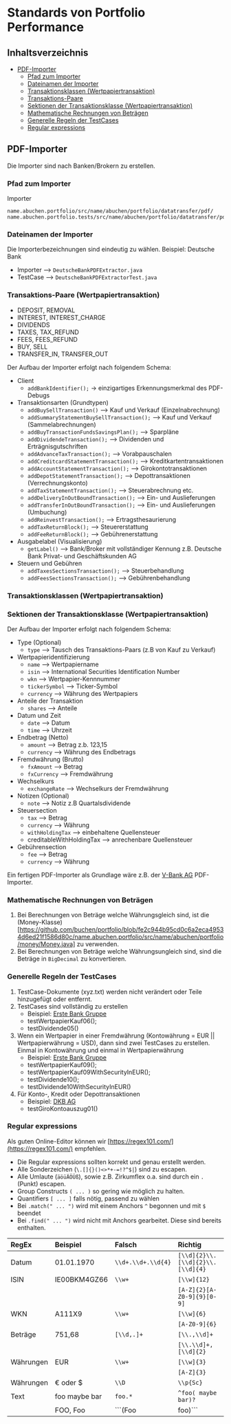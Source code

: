 # Standards von Portfolio Performance

## Inhaltsverzeichnis
- [PDF-Importer](#PDF-Importer)
	- [Pfad zum Importer](#Pfad_zum_Importer)
	- [Dateinamen der Importer](#Dateinamen_der_Importer)
	- [Transaktionsklassen (Wertpapiertransaktion)](#Transaktionsklassen_Wertpapiertransaktion)
	- [Transaktions-Paare](#Transaktions_Paare)
	- [Sektionen der Transaktionsklasse (Wertpapiertransaktion)](#Sektionen_der_Transaktionsklasse_Wertpapiertransaktion_)
	- [Mathematische Rechnungen von Beträgen](#Mathematische_Rechnungen_von_Beträgen)
	- [Generelle Regeln der TestCases](#Generelle_Regeln_der_TestCases)
	- [Regular expressions](#Regular_expressions)

<a name="PDF-Importer"></a>
## PDF-Importer
Die Importer sind nach Banken/Brokern zu erstellen.


<a name="Pfad_zum_Importer"></a>
### Pfad zum Importer
Importer
```
name.abuchen.portfolio/src/name/abuchen/portfolio/datatransfer/pdf/
name.abuchen.portfolio.tests/src/name/abuchen/portfolio/datatransfer/pdf/
```

<a name="Dateinamen_der_Importer"></a>
### Dateinamen der Importer
Die Importerbezeichnungen sind eindeutig zu wählen.
Beispiel: Deutsche Bank 
- Importer --> `DeutscheBankPDFExtractor.java`
- TestCase --> `DeutscheBankPDFExtractorTest.java`


<a name="Transaktions_Paare"></a>
### Transaktions-Paare (Wertpapiertransaktion)

* DEPOSIT, REMOVAL
* INTEREST, INTEREST_CHARGE
* DIVIDENDS
* TAXES, TAX_REFUND
* FEES, FEES_REFUND
* BUY, SELL
* TRANSFER_IN, TRANSFER_OUT

Der Aufbau der Importer erfolgt nach folgendem Schema:
* Client
  * `addBankIdentifier();` -> einzigartiges Erkennungsmerkmal des PDF-Debugs
* Transaktionsarten (Grundtypen)
  * `addBuySellTransaction()` --> Kauf und Verkauf (Einzelnabrechnung)
  * `addSummaryStatementBuySellTransaction();`  --> Kauf und Verkauf (Sammelabrechnungen)
  * `addBuyTransactionFundsSavingsPlan();` --> Sparpläne
  * `addDividendeTransaction();` --> Dividenden und Erträgnisgutschriften
  * `addAdvanceTaxTransaction();` --> Vorabpauschalen
  * `addCreditcardStatementTransaction();` --> Kreditkartentransaktionen
  * `addAccountStatementTransaction();` --> Girokontotransaktionen
  * `addDepotStatementTransaction();` --> Depottransaktionen (Verrechnungskonto)
  * `addTaxStatementTransaction();` --> Steuerabrechnung etc.
  * `addDeliveryInOutBoundTransaction();` --> Ein- und Auslieferungen
  * `addTransferInOutBoundTransaction();` --> Ein- und Auslieferungen (Umbuchung)
  * `addReinvestTransaction();` --> Ertragsthesaurierung
  * `addTaxReturnBlock();` --> Steuererstattung
  * `addFeeReturnBlock();` --> Gebührenerstattung
* Ausgabelabel (Visualisierung)
  * `getLabel()` --> Bank/Broker mit vollständiger Kennung z.B. Deutsche Bank Privat- und Geschäftskunden AG
* Steuern und Gebühren
  * `addTaxesSectionsTransaction();` --> Steuerbehandlung
  * `addFeesSectionsTransaction();` --> Gebührenbehandlung

<a name="Transaktionsklassen_Wertpapiertransaktion"></a>
### Transaktionsklassen (Wertpapiertransaktion)


<a name="Sektionen_der_Transaktionsklasse_Wertpapiertransaktion_"></a>
### Sektionen der Transaktionsklasse (Wertpapiertransaktion)
Der Aufbau der Importer erfolgt nach folgendem Schema:
* Type (Optional)
  * `type` --> Tausch des Transaktions-Paars (z.B von Kauf zu Verkauf)
* Wertpapieridentifizierung
  * `name` --> Wertpapiername
  * `isin` --> International Securities Identification Number
  * `wkn` --> Wertpapier-Kennnummer
  * `tickerSymbol` --> Ticker-Symbol
  * `currency` --> Währung des Wertpapiers
* Anteile der Transaktion
  * `shares` --> Anteile
* Datum und Zeit
  * `date` --> Datum
  * `time` --> Uhrzeit
* Endbetrag (Netto)
  * `amount` --> Betrag z.b. 123,15
  * `currency` --> Währung des Endbetrags
* Fremdwährung (Brutto)
  * `fxAmount` --> Betrag
  * `fxCurrency` --> Fremdwährung 
* Wechselkurs
  * `exchangeRate` --> Wechselkurs der Fremdwährung
* Notizen (Optional)
  * `note` --> Notiz z.B Quartalsdividende
* Steuersection
   * `tax` --> Betrag
   * `currency` --> Währung
   * `withHoldingTax` --> einbehaltene Quellensteuer
   * creditableWithHoldingTax --> anrechenbare Quellensteuer
* Gebührensection
   * `fee` --> Betrag
   * `currency` --> Währung

Ein fertigen PDF-Importer als Grundlage wäre z.B. der [V-Bank AG](https://github.com/buchen/portfolio/blob/master/name.abuchen.portfolio/src/name/abuchen/portfolio/datatransfer/pdf/VBankAGPDFExtractor.java) PDF-Importer.


<a name="Mathematische_Rechnungen_von_Beträgen"></a>
### Mathematische Rechnungen von Beträgen

1. Bei Berechnungen von Beträge welche Währungsgleich sind, ist die (Money-Klasse)[https://github.com/buchen/portfolio/blob/fe2c944b95cd0c6a2eca49534d6ed21f1586d80c/name.abuchen.portfolio/src/name/abuchen/portfolio/money/Money.java] zu verwenden.
2. Bei Berechnungen von Beträge welche Währungsungleich sind, sind die Beträge in `BigDecimal` zu konvertieren.


<a name="Generelle_Regeln_der_TestCases"></a>
### Generelle Regeln der TestCases
1. TestCase-Dokumente (xyz.txt) werden nicht verändert oder Teile hinzugefügt oder entfernt.
2. TestCases sind vollständig zu erstellen 
   * Beispiel: [Erste Bank Gruppe](https://github.com/buchen/portfolio/blob/fe2c944b95cd0c6a2eca49534d6ed21f1586d80c/name.abuchen.portfolio.tests/src/name/abuchen/portfolio/datatransfer/pdf/erstebank/erstebankPDFExtractorTest.java)
	* testWertpapierKauf06();
	* testDividende05()
3. Wenn ein Wertpapier in einer Fremdwährung (Kontowährung = EUR || Wertpapierwährung = USD), dann sind zwei TestCases zu erstellen. Einmal in Kontowährung und einmal in Wertpapierwährung
   * Beispiel: [Erste Bank Gruppe](https://github.com/buchen/portfolio/blob/fe2c944b95cd0c6a2eca49534d6ed21f1586d80c/name.abuchen.portfolio.tests/src/name/abuchen/portfolio/datatransfer/pdf/erstebank/erstebankPDFExtractorTest.java)
	* testWertpapierKauf09();
	* testWertpapierKauf09WithSecurityInEUR();
	* testDividende10();
	* testDividende10WithSecurityInEUR()
4. Für Konto-, Kredit oder Depottransaktionen
   * Beispiel: [DKB AG](name.abuchen.portfolio.tests/src/name/abuchen/portfolio/datatransfer/pdf/dkb/DkbPDFExtractorTest.java)
	* testGiroKontoauszug01()


<a name="Regular_expressions"></a>
### Regular expressions
Als guten Online-Editor können wir [https://regex101.com/](https://regex101.com/) empfehlen.

- Die Regular expressions sollten korrekt und genau erstellt werden.
- Alle Sonderzeichen (`\.[]{}()<>*+-=!?^$|`) sind zu escapen. 
- Alle Umlaute (`äöüÄÖÜß`), sowie z.B. Zirkumflex o.a. sind durch ein ```.``` (Punkt) escapen.
- Group Constructs `( ... )` so gering wie möglich zu halten.
- Quantifiers `[ ... ]` falls nötig, passend zu wählen
- Bei `.match(" ... ")` wird mit einem Anchors `^` begonnen und mit `$` beendet
- Bei `.find(" ... ")` wird nicht mit Anchors gearbeitet. Diese sind bereits enthalten.

| 	RegEx		|	Beispiel	|  	Falsch			|	Richtig					|
| :------------- 	| :-------------	| :-------------		| :-------------				|
| Datum 		| 01.01.1970		| `\\d+.\\d+.\\d{4}`		| `[\\d]{2}\\.[\\d]{2}\\.[\\d]{4}`		|
| ISIN 			| IE00BKM4GZ66		| `\\w+`			| `[\\w]{12}`					|
|  			| 			| 				| `[A-Z]{2}[A-Z0-9]{9}[0-9]` 			|
| WKN 			| A111X9		| `\\w+`			| `[\\w]{6}`					|
| 	 		| 			| 				| `[A-Z0-9]{6}`					|
| Beträge		| 751,68		| `[\\d,.]+`			| `[\\.,\\d]+`					|
| 	 		| 			| 				| `[\\.\\d]+,[\\d]{2}`				|
| Währungen		| EUR			| `\\w+`			| `[\\w]{3}`					|
| 	 		| 			| 				| `[A-Z]{3}`					|
| Währungen		| € oder $		| `\\D`				| `\\p{Sc}`					|
| Text			| foo maybe bar		| ```foo.*```			| ```^foo( maybe bar)?```			|
| 			| FOO, Foo		| ```(Foo|foo)```		| ```(?i)foo```					|
